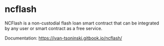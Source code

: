 # ncflash

NCFlash is a non-custodial flash loan smart contract that can be integrated by any user or smart contract as a free service.

Documentation: https://ivan-tsoninski.gitbook.io/ncflash/
